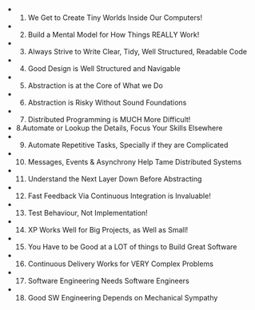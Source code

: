 - 1. We Get to Create Tiny Worlds Inside Our Computers!
- 2. Build a Mental Model for How Things REALLY Work!
- 3. Always Strive to Write Clear, Tidy, Well Structured, Readable Code
- 4. Good Design is Well Structured and Navigable
- 5. Abstraction is at the Core of What we Do
- 6. Abstraction is Risky Without Sound Foundations
- 7. Distributed Programming is MUCH More Difficult!
- 8.Automate or Lookup the Details, Focus Your Skills Elsewhere
- 9. Automate Repetitive Tasks, Specially if they are Complicated
- 10. Messages, Events & Asynchrony Help Tame Distributed Systems
- 11. Understand the Next Layer Down Before Abstracting
- 12. Fast Feedback Via Continuous Integration is Invaluable!
- 13. Test Behaviour, Not Implementation!
- 14. XP Works Well for Big Projects, as Well as Small!
- 15. You Have to be Good at a LOT of things to Build Great Software
- 16. Continuous Delivery Works for VERY Complex Problems
- 17. Software Engineering Needs Software Engineers
- 18. Good SW Engineering Depends on Mechanical Sympathy